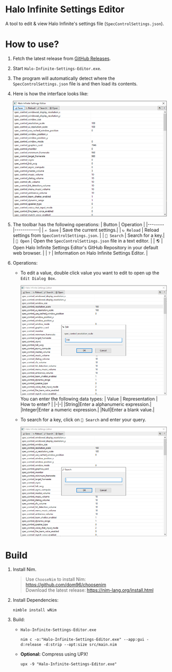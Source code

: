 # Halo Infinite Settings Editor
 A tool to edit & view Halo Infinite's settings file (`SpecControlSettings.json`).

# How to use?
1. Fetch the latest release from [GitHub Releases](https://github.com/Aetopia/Halo-Infinite-Settings-Editor/releases).
2. Start `Halo-Infinite-Settings-Editor.exe`.
3. The program will automatically detect where the `SpecControlSettings.json` file is and then load its contents.
4. Here is how the interface looks like:

    ![HaloInfSetEdit](images/HaloInfSetEdit.png)

5. The toolbar has the following operations:
    | Button | Operation |
    |--------|------------|
    | `✍️ Save` | Save the current settings.|
    | `↻ Reload` | Reload settings from `SpecControlSettings.json`. |
    | `🔎 Search` | Search for a key.|
    | `📄 Open` | Open the `SpecControlSettings.json` file in a text editor. |
    | `🌎` | Open Halo Infinite Settings Editor's GitHub Repository in your default web browser. |
    | `?` | Information on Halo Infinite Settings Editor. |

6. Operations:
    - To edit a value, double click value you want to edit to open up the `Edit Dialog Box`.

        ![HaloInfSetEditDialog](images/HaloInfSetEditDialog.png)
        You can enter the following data types:
        | Value | Representation \| How to enter? |
        |-|-|
        |String|Enter a alphanumeric expression.|
        |Integer|Enter a numeric expression.|
        |Null|Enter a blank value.|
    
    - To search for a key, click on `🔎 Search` and enter your query.

        ![HaloInfSetSearchDialog](images/HaloInfSetSearchDialog.png)

# Build
1. Install Nim. 
    > Use `ChooseNim` to install Nim: https://github.com/dom96/choosenim              
    Download the latest release: https://nim-lang.org/install.html      

2. Install Dependencies:

    ```
    nimble install wNim
    ```

3. Build:
    - `Halo-Infinite-Settings-Editor.exe`
        ```
        nim c -o:"Halo-Infinite-Settings-Editor.exe" --app:gui -d:release -d:strip --opt:size src/main.nim
        ```
    - **Optional:** Compress using UPX!
        ```
        upx -9 "Halo-Infinite-Settings-Editor.exe"
        ```